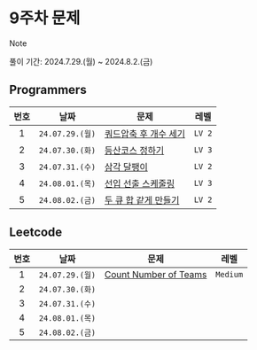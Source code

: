 # 9주차 문제

> [!NOTE]
> 풀이 기간: 2024.7.29.(월) ~ 2024.8.2.(금)

## Programmers

| 번호  |      날짜       | 문제                                                                                     |  레벨  |
| :---: | :-------------: | ---------------------------------------------------------------------------------------- | :----: |
|   1   | `24.07.29.(월)` | [쿼드압축 후 개수 세기](https://school.programmers.co.kr/learn/courses/30/lessons/68936) | `LV 2` |
|   2   | `24.07.30.(화)` | [등산코스 정하기](https://school.programmers.co.kr/learn/courses/30/lessons/118669)      | `LV 3` |
|   3   | `24.07.31.(수)` | [삼각 달팽이](https://school.programmers.co.kr/learn/courses/30/lessons/68645)           | `LV 2` |
|   4   | `24.08.01.(목)` | [선입 선출 스케줄링](https://school.programmers.co.kr/learn/courses/30/lessons/12920)    | `LV 3` |
|   5   | `24.08.02.(금)` | [두 큐 합 같게 만들기](https://school.programmers.co.kr/learn/courses/30/lessons/118667) | `LV 2` |

## Leetcode

| 번호  |      날짜       | 문제                                                                                                                              |   레벨   |
| :---: | :-------------: | --------------------------------------------------------------------------------------------------------------------------------- | :------: |
|   1   | `24.07.29.(월)` | [Count Number of Teams](https://leetcode.com/problems/count-number-of-teams/description/?envType=daily-question&envId=2024-07-29) | `Medium` |
|   2   | `24.07.30.(화)` |                                                                                                                                   |          |
|   3   | `24.07.31.(수)` |                                                                                                                                   |          |
|   4   | `24.08.01.(목)` |                                                                                                                                   |          |
|   5   | `24.08.02.(금)` |                                                                                                                                   |          |
